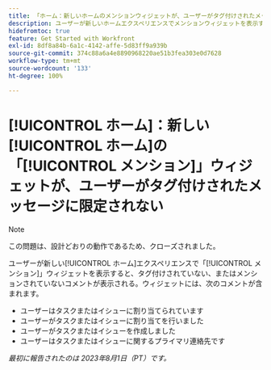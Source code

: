 ```yaml
---
title: 「ホーム：新しいホームのメンションウィジェットが、ユーザーがタグ付けされたメッセージに限定されない。」
description: ユーザーが新しいホームエクスペリエンスでメンションウィジェットを表示すると、タグ付けされていない、またはメンションされていないコメントが表示される。
hidefromtoc: true
feature: Get Started with Workfront
exl-id: 8df8a84b-6a1c-4142-affe-5d83ff9a939b
source-git-commit: 374c88a6a4e8890968220ae51b3fea303e0d7628
workflow-type: tm+mt
source-wordcount: '133'
ht-degree: 100%

---
```


# [!UICONTROL ホーム]：新しい[!UICONTROL ホーム]の「[!UICONTROL メンション]」ウィジェットが、ユーザーがタグ付けされたメッセージに限定されない

<!--Requested article, won't fix-->

>[!NOTE]
>
>この問題は、設計どおりの動作であるため、クローズされました。

ユーザーが新しい[!UICONTROL ホーム]エクスペリエンスで「[!UICONTROL メンション]」ウィジェットを表示すると、タグ付けされていない、またはメンションされていないコメントが表示される。ウィジェットには、次のコメントが含まれます。

* ユーザーはタスクまたはイシューに割り当てられています
* ユーザーがタスクまたはイシューに割り当てを行いました
* ユーザーがタスクまたはイシューを作成しました
* ユーザーはタスクまたはイシューに関するプライマリ連絡先です

_最初に報告されたのは 2023年8月1日（PT）です。_
